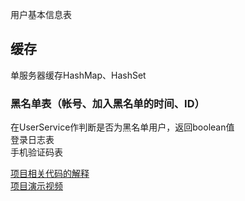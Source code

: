 用户基本信息表  
## 缓存
单服务器缓存HashMap、HashSet  
### 黑名单表（帐号、加入黑名单的时间、ID） 
在UserService作判断是否为黑名单用户，返回boolean值   
登录日志表  
手机验证码表  
  
[项目相关代码的解释](https://mp.weixin.qq.com/s?__biz=MzU4NDQwMTU3Nw==&tempkey=OTkxX3F5eUVNcUc4WGFURGJsMjU2WkZSSHJ0TkEzRmZhcXJkU0tKMUN5TDg3N0NJQS1ESWVOVE1vMjctT3kzWHFwaF92b3paMjFDVWNhMmFobGhlSFJ4dThpajhrUHlTNHJKOGczS3dNd1Q4RmtYQkpFR0NUaTZRbl9aR2lqRzJzdDdfT2NpXzVjNXhQeFpzY3diS2xRWEx5NUwwWlVLZTB5dkNjMGZvX2d%2Bfg%3D%3D&chksm=7d9b16fe4aec9fe87bfc27506b7aace115dd3857be0fe1a8ec4c353728a5892e29633c2b83b2#rd)  
[项目演示视频](https://www.bilibili.com/video/av40414697)

